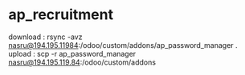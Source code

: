 # ap_recruitment

download : rsync -avz nasru@194.195.11984:/odoo/custom/addons/ap_password_manager .
upload : scp -r ap_password_manager nasru@194.195.119.84:/odoo/custom/addons
